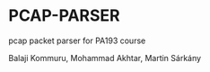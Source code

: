 # PCAP-PARSER

pcap packet parser for PA193 course

Balaji Kommuru,
Mohammad Akhtar,
Martin Sárkány
